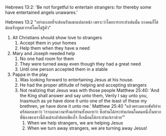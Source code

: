 Hebrews 13:2: 'Be not forgetful to entertain strangers: for thereby some have entertained angels unawares.'

Hebrews 13:2 "อย่าละเลยที่จะต้อนรับแขกแปลกหน้า เพราะว่าโดยการกระทำเช่นนั้น บางคนก็ได้ต้อนรับทูตสวรรค์โดยไม่รู้ตัว"

1. All Christians should show love to strangers
   1. Accept them in your homes
   2. Help them when they have a need
2. Mary and Joseph needed help
   1. No one had room for them
   2. They were turned away even though they had a great need
   3. Until one person accepted them in a stable
3. Pappa in the play
   1. Was looking forward to entertaining Jesus at his house.
   2. He had the proper attitude of helping and accepting strangers
   3. Not realizing that Jesus was with those people
      Matthew 25:40: 'And the King shall answer and say unto them, Verily I say unto you, Inasmuch as ye have done it unto one of the least of these my brethren, ye have done it unto me.'
      Matthew 25:40 "แล้วพระมหากษัตริย์จะตรัสตอบเขาว่า ‘เราบอกความจริงแก่ท่านทั้งหลายว่า ซึ่งท่านได้กระทำแก่คนใดคนหนึ่งในพวกพี่น้องของเรานี้ถึงแม้จะต่ำต้อยเพียงไร ก็เหมือนได้กระทำแก่เราด้วย’"
      1. When we help strangers, we are helping Jesus
      2. When we turn away strangers, we are turning away Jesus!